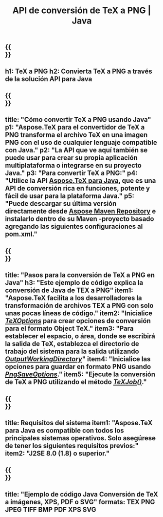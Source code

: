 ﻿---
translation: true
template: /_templates/_conversion-child-java.md
title: API de conversión de TeX a PNG | Java
description: Funcionalidad de conversión de TeX a PNG. Integre esta biblioteca Java local en su proyecto o use aplicaciones multiplataforma para convertir TeX a PNG.
keywords: tex a png api java, tex2png integrar
url: /java/conversion/tex-to-png/
family: tex
platformtag: java
feature: conversion
informat: TEX
outformat: PNG
otherformats: BMP TIFF JPEG PDF XPS SVG
---

{{<section banner>}}
---
h1: TeX a PNG
h2: Convierta TeX a PNG a través de la solución API para Java
---

{{<section overview>}}
---
title: "Cómo convertir TeX a PNG usando Java"
p1: "Aspose.TeX para el convertidor de TeX a PNG transforma el archivo TeX en una imagen PNG con el uso de cualquier lenguaje compatible con Java."
p2: "La API que ve aquí también se puede usar para crear su propia aplicación multiplataforma o integrarse en su proyecto Java."
p3: "Para convertir TeX a PNG:"
p4: "Utilice la API [Aspose.TeX para Java](https://products.aspose.com/tex/java), que es una API de conversión rica en funciones, potente y fácil de usar para la plataforma Java."
p5: "Puede descargar su última versión directamente desde [Aspose Maven Repository](https://repository.aspose.com/tex/) e instalarlo dentro de su Maven -proyecto basado agregando las siguientes configuraciones al pom.xml."
---

{{<section feature1>}}
---
title: "Pasos para la conversión de TeX a PNG en Java"
h3: "Este ejemplo de código explica la conversión de Java de TEX a PNG"
item1: "Aspose.TeX facilita a los desarrolladores la transformación de archivos TEX a PNG con solo unas pocas líneas de código."
item2: "Inicialice [*TeXOptions*](https://reference.aspose.com/tex/java/com.aspose.tex/TeXOptions) para crear opciones de conversión para el formato Object TeX."
item3: "Para establecer el espacio, o área, donde se escribirá la salida de TeX, establezca el directorio de trabajo del sistema para la salida utilizando [*OutputWorkingDirectory*](https://reference.aspose.com/tex/java/com.aspose.tex/TeXOptions#getOutputWorkingDirectory--)"
item4: "Inicialice las opciones para guardar en formato PNG usando [*PngSaveOptions*](https://reference.aspose.com/tex/java/com.aspose.tex.rendering/PngSaveOptions)."
item5: "Ejecute la conversión de TeX a PNG utilizando el método [*TeXJob()*](https://reference.aspose.com/tex/java/com.aspose.tex/TeXJob)."
---

{{<section feature2>}}
---
title: Requisitos del sistema
item1: "Aspose.TeX para Java es compatible con todos los principales sistemas operativos. Solo asegúrese de tener los siguientes requisitos previos:"
item2: "J2SE 8.0 (1.8) o superior."
---

{{<section widget>}}
---
title: "Ejemplo de código Java Conversión de TeX a imágenes, XPS, PDF o SVG"
formats: TEX PNG JPEG TIFF BMP PDF XPS SVG
---